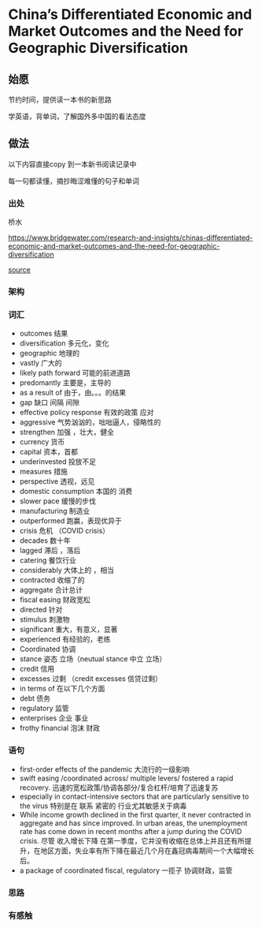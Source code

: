 # China’s Differentiated Economic and Market Outcomes and the Need for Geographic Diversification

## 始愿

节约时间，提供读一本书的新思路

学英语，背单词，了解国外多中国的看法态度

## 做法

以下内容直接copy 到一本新书阅读记录中

每一句都读懂，摘抄晦涩难懂的句子和单词

###  出处

桥水

https://www.bridgewater.com/research-and-insights/chinas-differentiated-economic-and-market-outcomes-and-the-need-for-geographic-diversification

[source](../otherSource/document.pdf)

### 架构

### 词汇

* outcomes 结果
* diversification 多元化，变化
* geographic 地理的
* vastly  广大的
* likely path forward  可能的前进道路
* predomantly  主要是，主导的
* as a result of 由于，由。。。的结果
* gap 缺口 间隔 间隙
* effective policy response 有效的政策 应对
* aggressive  气势汹汹的，咄咄逼人，侵略性的
* strengthen  加强 ，壮大，健全
* currency 货币
* capital  资本，首都
* underinvested  投放不足
* measures  措施
* perspective 透视，远见
* domestic consumption  本国的 消费
* slower pace 缓慢的步伐
* manufacturing  制造业
* outperformed 跑赢，表现优异于
* crisis 危机 （COVID crisis）
* decades 数十年
* lagged  滞后 ，落后
* catering  餐饮行业
* considerably  大体上的 ，相当
* contracted  收缩了的
* aggregate  合计总计
* fiscal easing  财政宽松
* directed 针对 
* stimulus  刺激物
* significant  重大，有意义，显著  
* experienced  有经验的，老练
* Coordinated  协调
* stance 姿态 立场（neutual stance 中立 立场）
* credit  信用
* excesses  过剩 （credit excesses 信贷过剩）
* in terms of  在以下几个方面
* debt  债务
* regulatory  监管
* enterprises 企业 事业
* frothy financial  泡沫 财政

### 语句

*  first-order effects of the pandemic  大流行的一级影响
* swift easing /coordinated across/ multiple levers/ fostered a rapid recovery.  迅速的宽松政策/协调各部分/复合杠杆/培育了迅速复苏
* especially in contact-intensive sectors that are particularly sensitive to the virus 特别是在 联系 紧密的 行业尤其敏感关于病毒
* While income growth declined in the first quarter, it never contracted in aggregate and has since improved. In urban areas, the unemployment rate has come down in recent months after a jump during the COVID crisis. 尽管 收入增长下降 在第一季度，它并没有收缩在总体上并且还有所提升，在地区方面，失业率有所下降在最近几个月在鑫冠病毒期间一个大幅增长后。
* a package of coordinated fiscal, regulatory 一揽子 协调财政，监管

### 思路



### 有感触

